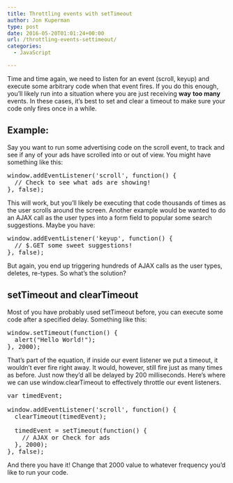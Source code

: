 ```yaml
---
title: Throttling events with setTimeout
author: Jon Kuperman
type: post
date: 2016-05-20T01:01:24+00:00
url: /throttling-events-settimeout/
categories:
  - JavaScript

---
```

Time and time again, we need to listen for an event (scroll, keyup) and execute some arbitrary code when that event fires. If you do this enough, you&#8217;ll likely run into a situation where you are just receiving **way** **too many** events. In these cases, it&#8217;s best to set and clear a timeout to make sure your code only fires once in a while.

## Example:

Say you want to run some advertising code on the scroll event, to track and see if any of your ads have scrolled into or out of view. You might have something like this:

<pre class="lang:js decode:true">window.addEventListener('scroll', function() {
  // Check to see what ads are showing!
}, false);</pre>

This will work, but you&#8217;ll likely be executing that code thousands of times as the user scrolls around the screen. Another example would be wanted to do an AJAX call as the user types into a form field to popular some search suggestions. Maybe you have:

<pre class="lang:js decode:true">window.addEventListener('keyup', function() {
  // $.GET some sweet suggestions!
}, false);
</pre>

But again, you end up triggering hundreds of AJAX calls as the user types, deletes, re-types. So what&#8217;s the solution?

## setTimeout and clearTimeout

Most of you have probably used setTimeout before, you can execute some code after a specified delay. Something like this:

<pre class="lang:js decode:true ">window.setTimeout(function() {
  alert("Hello World!");
}, 2000);</pre>

That&#8217;s part of the equation, if inside our event listener we put a timeout, it wouldn&#8217;t ever fire right away. It would, however, still fire just as many times as before. Just now they&#8217;d all be delayed by 200 milliseconds. Here&#8217;s where we can use window.clearTimeout to effectively throttle our event listeners.

<pre class="lang:js decode:true ">var timedEvent;

window.addEventListener('scroll', function() {
  clearTimeout(timedEvent);

  timedEvent = setTimeout(function() {
    // AJAX or Check for ads
  }, 2000);
}, false);</pre>

And there you have it! Change that 2000 value to whatever frequency you&#8217;d like to run your code.